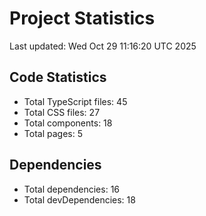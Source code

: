 # Project Statistics

Last updated: Wed Oct 29 11:16:20 UTC 2025

## Code Statistics

- Total TypeScript files: 45
- Total CSS files: 27
- Total components: 18
- Total pages: 5

## Dependencies

- Total dependencies: 16
- Total devDependencies: 18
